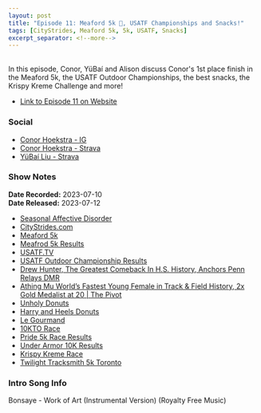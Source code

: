 ```yaml
---
layout: post
title: "Episode 11: Meaford 5k 🥇, USATF Championships and Snacks!"
tags: [CityStrides, Meaford 5k, 5k, USATF, Snacks]
excerpt_separator: <!--more-->
---
```


<div id="buzzsprout-player-13213862"></div><script src="https://www.buzzsprout.com/2138032/13213862-episode-11-meaford-5k-usatf-championships-and-snacks.js?container_id=buzzsprout-player-13213862&player=small" type="text/javascript" charset="utf-8"></script>

<br>In this episode, Conor, YüBaí and Alison discuss Conor's 1st place finish in the Meaford 5k, the USATF Outdoor Championships, the best snacks, the Krispy Kreme Challenge and more!
 
<!--more-->

* [Link to Episode 11 on Website](https://runforthefunofit.com/2023/07/12/Episode-11.html)

### Social
 
* [Conor Hoekstra - IG](https://www.instagram.com/conorhoekstra/)
* [Conor Hoekstra - Strava](https://www.strava.com/athletes/59373430)
* [YüBaí Liu - Strava](https://www.strava.com/athletes/102365031)

### Show Notes
 
**Date Recorded:** 2023-07-10 <br>
**Date Released:** 2023-07-12

* [Seasonal Affective Disorder](https://en.wikipedia.org/wiki/Seasonal_affective_disorder)
* [CityStrides.com](https://citystrides.com/)
* [Meaford 5k](https://raceroster.com/events/2023/73891/meaford-harbour-5km-runwalk-2023)
* [Meafrod 5k Results](https://results.raceroster.com/v2/en-CA/results/wmkh6whux2wvgpad/results?subEvent=)
* [USATF.TV](https://www.usatf.tv/)
* [USATF Outdoor Championship Results](https://results.usatf.org/2023Outdoors/)
* [Drew Hunter, The Greatest Comeback In H.S. History, Anchors Penn Relays DMR](https://www.youtube.com/watch?v=B7-ZRjSfP54)
* [Athing Mu World’s Fastest Young Female in Track & Field History, 2x Gold Medalist at 20 \| The Pivot](https://www.youtube.com/watch?v=UF1fzEikcdQ)
* [Unholy Donuts](https://www.instagram.com/unholydonutsto/?hl=en)
* [Harry and Heels Donuts](https://www.instagram.com/harryandheelsdonuts/?hl=en)
* [Le Gourmand](https://www.instagram.com/legourmand/?hl=en)
* [10KTO Race](https://raceroster.com/events/2023/73072/10kto)
* [Pride 5k Race Results](https://results.raceroster.com/v2/en-CA/results/m3rc25wyjptvwqpq/results)
* [Under Armor 10K Results](https://www.sportstats.ca/display-results.xhtml?raceid=118527)
* [Krispy Kreme Race](https://krispykremechallenge.com/)
* [Twilight Tracksmith 5k Toronto](https://raceroster.com/events/2023/75097/toronto-twilight-5000)

### Intro Song Info
 
Bonsaye - Work of Art (Instrumental Version) (Royalty Free Music)
